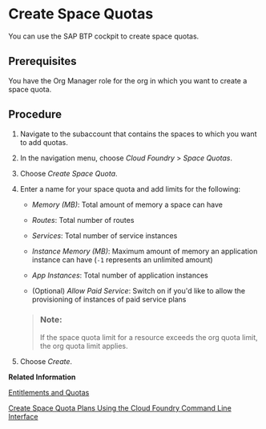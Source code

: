 <!-- loiob13c4a2666dd4018a52780da581bbf6d -->

# Create Space Quotas

You can use the SAP BTP cockpit to create space quotas.



<a name="loiob13c4a2666dd4018a52780da581bbf6d__prereq_ofw_ghw_4bb"/>

## Prerequisites

You have the Org Manager role for the org in which you want to create a space quota.



<a name="loiob13c4a2666dd4018a52780da581bbf6d__steps_l1r_b3w_4bb"/>

## Procedure

1.  Navigate to the subaccount that contains the spaces to which you want to add quotas.

2.  In the navigation menu, choose *Cloud Foundry* \> *Space Quotas*.

3.  Choose *Create Space Quota*.

4.  Enter a name for your space quota and add limits for the following:

    -   *Memory \(MB\)*: Total amount of memory a space can have

    -   *Routes*: Total number of routes

    -   *Services*: Total number of service instances

    -   *Instance Memory \(MB\)*: Maximum amount of memory an application instance can have \(`-1` represents an unlimited amount\)

    -   *App Instances*: Total number of application instances

    -   \(Optional\) *Allow Paid Service*: Switch on if you'd like to allow the provisioning of instances of paid service plans

    > ### Note:  
    > If the space quota limit for a resource exceeds the org quota limit, the org quota limit applies.

5.  Choose *Create*.


**Related Information**  


[Entitlements and Quotas](../10-concepts/entitlements-and-quotas-00aa2c2.md "When you purchase an enterprise account, you’re entitled to use a specific set of resources, such as the amount of memory that can be allocated to your applications.")

[Create Space Quota Plans Using the Cloud Foundry Command Line Interface](create-space-quota-plans-using-the-cloud-foundry-command-line-interface-504fde9.md "You can use the Cloud Foundry Command Line Interface to create space quota plans.")

